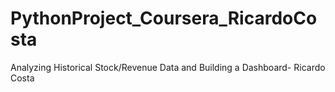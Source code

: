 # PythonProject_Coursera_RicardoCosta
Analyzing Historical Stock/Revenue Data and Building a Dashboard- Ricardo Costa
